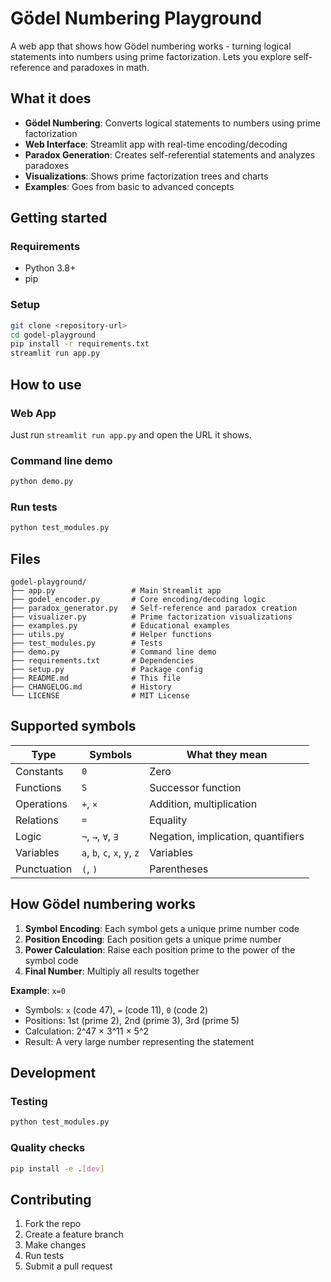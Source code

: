 # Gödel Numbering Playground

A web app that shows how Gödel numbering works - turning logical statements into numbers using prime factorization. Lets you explore self-reference and paradoxes in math.

## What it does

- **Gödel Numbering**: Converts logical statements to numbers using prime factorization
- **Web Interface**: Streamlit app with real-time encoding/decoding
- **Paradox Generation**: Creates self-referential statements and analyzes paradoxes
- **Visualizations**: Shows prime factorization trees and charts
- **Examples**: Goes from basic to advanced concepts

## Getting started

### Requirements
- Python 3.8+
- pip

### Setup
```bash
git clone <repository-url>
cd godel-playground
pip install -r requirements.txt
streamlit run app.py
```

## How to use

### Web App
Just run `streamlit run app.py` and open the URL it shows.

### Command line demo
```bash
python demo.py
```

### Run tests
```bash
python test_modules.py
```

## Files

```
godel-playground/
├── app.py                 # Main Streamlit app
├── godel_encoder.py       # Core encoding/decoding logic
├── paradox_generator.py   # Self-reference and paradox creation
├── visualizer.py          # Prime factorization visualizations
├── examples.py            # Educational examples
├── utils.py               # Helper functions
├── test_modules.py        # Tests
├── demo.py                # Command line demo
├── requirements.txt       # Dependencies
├── setup.py               # Package config
├── README.md              # This file
├── CHANGELOG.md           # History
└── LICENSE                # MIT License
```

## Supported symbols

| Type | Symbols | What they mean |
|------|---------|----------------|
| Constants | `0` | Zero |
| Functions | `S` | Successor function |
| Operations | `+`, `×` | Addition, multiplication |
| Relations | `=` | Equality |
| Logic | `¬`, `→`, `∀`, `∃` | Negation, implication, quantifiers |
| Variables | `a`, `b`, `c`, `x`, `y`, `z` | Variables |
| Punctuation | `(`, `)` | Parentheses |

## How Gödel numbering works

1. **Symbol Encoding**: Each symbol gets a unique prime number code
2. **Position Encoding**: Each position gets a unique prime number
3. **Power Calculation**: Raise each position prime to the power of the symbol code
4. **Final Number**: Multiply all results together

**Example**: `x=0`
- Symbols: `x` (code 47), `=` (code 11), `0` (code 2)
- Positions: 1st (prime 2), 2nd (prime 3), 3rd (prime 5)
- Calculation: 2^47 × 3^11 × 5^2
- Result: A very large number representing the statement

## Development

### Testing
```bash
python test_modules.py
```

### Quality checks
```bash
pip install -e .[dev]
```

## Contributing

1. Fork the repo
2. Create a feature branch
3. Make changes
4. Run tests
5. Submit a pull request
